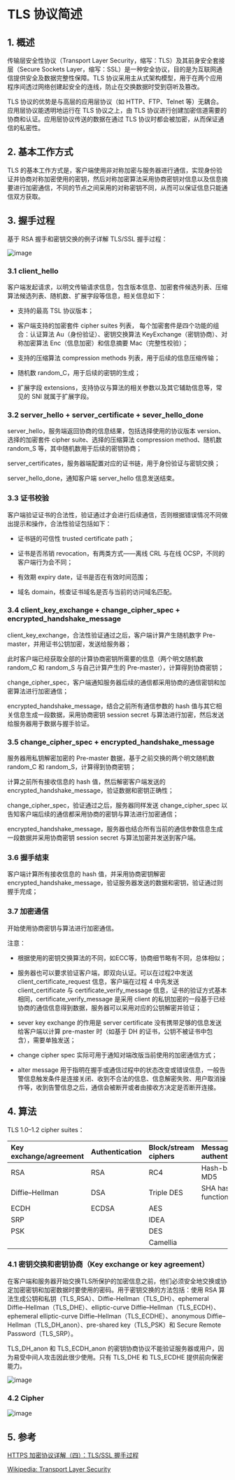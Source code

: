 # TLS 协议简述

## 1. 概述

传输层安全性协议（Transport Layer Security，缩写：TLS）及其前身安全套接层（Secure Sockets Layer，缩写：SSL）是一种安全协议，目的是为互联网通信提供安全及数据完整性保障。TLS 协议采用主从式架构模型，用于在两个应用程序间透过网络创建起安全的连线，防止在交换数据时受到窃听及篡改。

TLS 协议的优势是与高层的应用层协议（如 HTTP、FTP、Telnet 等）无耦合。应用层协议能透明地运行在 TLS 协议之上，由 TLS 协议进行创建加密信道需要的协商和认证。应用层协议传送的数据在通过 TLS 协议时都会被加密，从而保证通信的私密性。

## 2. 基本工作方式

TLS 的基本工作方式是，客户端使用非对称加密与服务器进行通信，实现身份验证并协商对称加密使用的密钥，然后对称加密算法采用协商密钥对信息以及信息摘要进行加密通信，不同的节点之间采用的对称密钥不同，从而可以保证信息只能通信双方获取。

## 3. 握手过程

基于 RSA 握手和密钥交换的例子详解 TLS/SSL 握手过程：

![image](https://img-blog.csdnimg.cn/20200331231256271.png?x-oss-process=image/watermark,type_ZmFuZ3poZW5naGVpdGk,shadow_10,text_aHR0cHM6Ly9ibG9nLmNzZG4ubmV0L3UwMTEzNTQ4MTc=,size_16,color_FFFFFF,t_70)

### 3.1 client_hello

客户端发起请求，以明文传输请求信息，包含版本信息、加密套件候选列表、压缩算法候选列表、随机数、扩展字段等信息，相关信息如下：

- 支持的最高 TSL 协议版本；

- 客户端支持的加密套件 cipher suites 列表， 每个加密套件是四个功能的组合：认证算法 Au（身份验证）、密钥交换算法 KeyExchange（密钥协商）、对称加密算法 Enc（信息加密）和信息摘要 Mac（完整性校验）；

- 支持的压缩算法 compression methods 列表，用于后续的信息压缩传输；

- 随机数 random_C，用于后续的密钥的生成；

- 扩展字段 extensions，支持协议与算法的相关参数以及其它辅助信息等，常见的 SNI 就属于扩展字段。

### 3.2 server_hello + server_certificate + sever_hello_done

server_hello，服务端返回协商的信息结果，包括选择使用的协议版本 version、选择的加密套件 cipher suite、选择的压缩算法 compression method、随机数 random_S 等，其中随机数用于后续的密钥协商；

server_certificates，服务器端配置对应的证书链，用于身份验证与密钥交换；

server_hello_done，通知客户端 server_hello 信息发送结束。

### 3.3 证书校验

客户端验证证书的合法性，验证通过才会进行后续通信，否则根据错误情况不同做出提示和操作，合法性验证包括如下：

- 证书链的可信性 trusted certificate path；

- 证书是否吊销 revocation，有两类方式——离线 CRL 与在线 OCSP，不同的客户端行为会不同；

- 有效期 expiry date，证书是否在有效时间范围；

- 域名 domain，核查证书域名是否与当前的访问域名匹配。

### 3.4 client_key_exchange + change_cipher_spec + encrypted_handshake_message

client_key_exchange，合法性验证通过之后，客户端计算产生随机数字 Pre-master，并用证书公钥加密，发送给服务器；

此时客户端已经获取全部的计算协商密钥所需要的信息（两个明文随机数 random_C 和 random_S 与自己计算产生的 Pre-master），计算得到协商密钥；

change_cipher_spec，客户端通知服务器后续的通信都采用协商的通信密钥和加密算法进行加密通信；

encrypted_handshake_message，结合之前所有通信参数的 hash 值与其它相关信息生成一段数据，采用协商密钥 session secret 与算法进行加密，然后发送给服务器用于数据与握手验证。

### 3.5 change_cipher_spec + encrypted_handshake_message

服务器用私钥解密加密的 Pre-master 数据，基于之前交换的两个明文随机数 random_C 和 random_S，计算得到协商密钥；

计算之前所有接收信息的 hash 值，然后解密客户端发送的 encrypted_handshake_message，验证数据和密钥正确性；

change_cipher_spec，验证通过之后，服务器同样发送 change_cipher_spec 以告知客户端后续的通信都采用协商的密钥与算法进行加密通信；

encrypted_handshake_message，服务器也结合所有当前的通信参数信息生成一段数据并采用协商密钥 session secret 与算法加密并发送到客户端。

### 3.6 握手结束

客户端计算所有接收信息的 hash 值，并采用协商密钥解密 encrypted_handshake_message，验证服务器发送的数据和密钥，验证通过则握手完成；

### 3.7 加密通信

开始使用协商密钥与算法进行加密通信。

注意：

- 根据使用的密钥交换算法的不同，如ECC等，协商细节略有不同，总体相似；

- 服务器也可以要求验证客户端，即双向认证。可以在过程2中发送 client_certificate_request 信息，客户端在过程 4 中先发送 client_certificate 与 certificate_verify_message 信息，证书的验证方式基本相同，certificate_verify_message 是采用 client 的私钥加密的一段基于已经协商的通信信息得到数据，服务器可以采用对应的公钥解密并验证；

- sever key exchange 的作用是 server certificate 没有携带足够的信息发送给客户端以计算 pre-master 时（如基于 DH 的证书，公钥不被证书中包含），需要单独发送；

- change cipher spec 实际可用于通知对端改版当前使用的加密通信方式；

- alter message 用于指明在握手或通信过程中的状态改变或错误信息，一般告警信息触发条件是连接关闭、收到不合法的信息、信息解密失败、用户取消操作等，收到告警信息之后，通信会被断开或者由接收方决定是否断开连接。

## 4. 算法

TLS 1.0–1.2 cipher suites：

| Key exchange/agreement | Authentication | Block/stream ciphers | Message authentication |
| :- | :- | :- | :- |
| RSA | RSA | RC4 | Hash-based MD5 |
| Diffie–Hellman | DSA | Triple DES | SHA hash function
| ECDH | ECDSA | AES | |
| SRP| | IDEA | |
| PSK | | DES| |	
| | | Camellia | |

### 4.1 密钥交换和密钥协商（Key exchange or key agreement）

在客户端和服务器开始交换TLS所保护的加密信息之前，他们必须安全地交换或协定加密密钥和加密数据时要使用的密码。用于密钥交换的方法包括：使用 RSA 算法生成公钥和私钥（TLS_RSA）、Diffie-Hellman（TLS_DH）、ephemeral Diffie–Hellman（TLS_DHE）、elliptic-curve Diffie–Hellman（TLS_ECDH）、ephemeral elliptic-curve Diffie–Hellman（TLS_ECDHE）、anonymous Diffie–Hellman（TLS_DH_anon）、pre-shared key（TLS_PSK）和 Secure Remote Password（TLS_SRP）。

TLS_DH_anon 和 TLS_ECDH_anon 的密钥协商协议不能验证服务器或用户，因为易受中间人攻击因此很少使用。只有 TLS_DHE 和 TLS_ECDHE 提供前向保密能力。

![image](https://img-blog.csdnimg.cn/20200331235200243.png?x-oss-process=image/watermark,type_ZmFuZ3poZW5naGVpdGk,shadow_10,text_aHR0cHM6Ly9ibG9nLmNzZG4ubmV0L3UwMTEzNTQ4MTc=,size_16,color_FFFFFF,t_70)

### 4.2 Cipher

![image](https://img-blog.csdnimg.cn/20200331235259899.png?x-oss-process=image/watermark,type_ZmFuZ3poZW5naGVpdGk,shadow_10,text_aHR0cHM6Ly9ibG9nLmNzZG4ubmV0L3UwMTEzNTQ4MTc=,size_16,color_FFFFFF,t_70)

## 5. 参考

[HTTPS 加密协议详解（四）：TLS/SSL 握手过程](https://www.wosign.com/FAQ/faq2016-0309-04.htm)

[Wikipedia: Transport Layer Security](https://en.wikipedia.org/wiki/Transport_Layer_Security)
